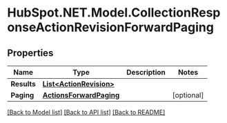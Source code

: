 # HubSpot.NET.Model.CollectionResponseActionRevisionForwardPaging

## Properties

Name | Type | Description | Notes
------------ | ------------- | ------------- | -------------
**Results** | [**List&lt;ActionRevision&gt;**](ActionRevision.md) |  | 
**Paging** | [**ActionsForwardPaging**](ActionsForwardPaging.md) |  | [optional] 

[[Back to Model list]](../README.md#documentation-for-models) [[Back to API list]](../README.md#documentation-for-api-endpoints) [[Back to README]](../README.md)

